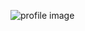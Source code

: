![profile image](https://avatars1.githubusercontent.com/u/42591694?s=400&u=32c681e7cdeeb9e7f4d33c24b1746a59528781a2&v=4)
